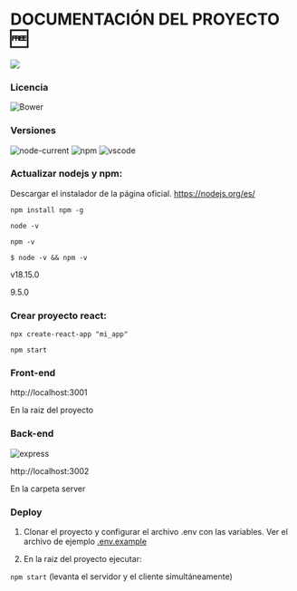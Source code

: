 
# DOCUMENTACIÓN DEL PROYECTO :free:

[![](https://skills.thijs.gg/icons?i=js,html,css,nodejs,react)](https://skills.thijs.gg)

### Licencia
![Bower](https://img.shields.io/bower/l/mi)

### Versiones

![node-current](https://img.shields.io/node/v/cu)
![npm](https://img.shields.io/npm/v/npm)
![vscode](https://img.shields.io/badge/vscode-v1.77.1-blue)

### Actualizar nodejs y npm:

Descargar el instalador de la página oficial. https://nodejs.org/es/ 

`npm install npm -g`

`node -v`

`npm -v`

`$ node -v && npm -v`

v18.15.0

9.5.0


### Crear proyecto react:

`npx create-react-app "mi_app"`

`npm start`

### Front-end


http://localhost:3001

En la raiz del proyecto


### Back-end

![express](https://img.shields.io/badge/express-v4.18.2-red)

http://localhost:3002

En la carpeta server

### Deploy

1. Clonar el proyecto y configurar el archivo .env con las variables. Ver el archivo de ejemplo [.env.example](https://github.com/javiertg222/assetcom/blob/main/.env.example)

2. En la raiz del proyecto ejecutar:

`npm start` (levanta el servidor y el cliente simultáneamente)

